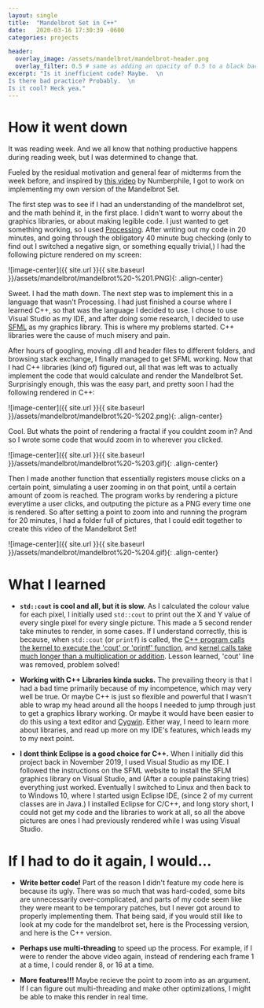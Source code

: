 ```yaml
---
layout: single
title:  "Mandelbrot Set in C++"
date:   2020-03-16 17:30:39 -0600
categories: projects

header:
  overlay_image: /assets/mandelbrot/mandelbrot-header.png
  overlay_filter: 0.5 # same as adding an opacity of 0.5 to a black background
excerpt: "Is it inefficient code? Maybe.  \n
Is there bad practice? Probably.  \n
Is it cool? Heck yea."
---
```


# How it went down

It was reading week. And we all know that nothing productive happens during reading week, but I was determined to change that.

Fueled by the residual motivation and general fear of midterms from the week before, and inspired by [this video](https://www.youtube.com/watch?v=NGMRB4O922I) by Numberphile, I got to work on implementing my own version of the Mandelbrot Set.

The first step was to see if I had an understanding of the mandelbrot set, and the math behind it, in the first place. I didn't want to worry about the graphics libraries, or about making legible code. I just wanted to get something working, so I used [Processing](https://processing.org/). After writing out my code in 20 minutes, and going through the obligatory 40 minute bug checking (only to find out I switched a negative sign, or something equally trivial,) I had the following picture rendered on my screen:

![image-center]({{ site.url }}{{ site.baseurl }}/assets/mandelbrot/mandelbrot%20-%201.PNG){: .align-center}

Sweet. I had the math down. The next step was to implement this in a language that wasn't Processing. I had just finished a course where I learned C++, so that was the language I decided to use. I chose to use Visual Studio as my IDE, and after doing some research, I decided to use [SFML](https://www.sfml-dev.org/) as my graphics library. This is where my problems started. C++ libraries were the cause of much misery and pain.

After hours of googling, moving .dll and header files to different folders, and browsing stack exchange, I finally managed to get SFML working. Now that I had C++ libraries (kind of) figured out, all that was left was to actually implement the code that would calculate and render the Mandelbrot Set. Surprisingly enough, this was the easy part, and pretty soon I had the following rendered in C++:

![image-center]({{ site.url }}{{ site.baseurl }}/assets/mandelbrot/mandelbrot%20-%202.png){: .align-center}

Cool. But whats the point of rendering a fractal if you couldnt zoom in? And so I wrote some code that would zoom in to wherever you clicked.

![image-center]({{ site.url }}{{ site.baseurl }}/assets/mandelbrot/mandelbrot%20-%203.gif){: .align-center}

Then I made another function that essentially registers mouse clicks on a certain point, simulating a user zooming in on that point, until a certain amount of zoom is reached. The program works by rendering a picture everytime a user clicks, and outputing the picture as a PNG every time one is rendered. So after setting a point to zoom into and running the program for 20 minutes, I had a folder full of pictures, that I could edit together to create this video of the Mandelbrot Set!

![image-center]({{ site.url }}{{ site.baseurl }}/assets/mandelbrot/mandelbrot%20-%204.gif){: .align-center}

# What I learned

* **`std::cout` is cool and all, but it is slow.** As I calculated the colour value for each pixel, I initially used `std::cout` to print out the X and Y value of every single pixel for every single picture. This made a 5 second render take minutes to render, in some cases. If I understand correctly, this is because, when `std::cout` (or `printf`) is called, the [C++ program calls the kernel to execute the 'cout' or 'printf' function](https://stackoverflow.com/a/2443028), and [kernel calls take much longer than a multiplication or addition](http://ithare.com/infographics-operation-costs-in-cpu-clock-cycles/). Lesson learned, 'cout' line was removed, problem solved!

* **Working with C++ Libraries kinda sucks.** The prevailing theory is that I had a bad time primarily because of my incompetence, which may very well be true. Or maybe C++ is just so flexible and powerful that I wasn't able to wrap my head around all the hoops I needed to jump through just to get a graphics library working. Or maybe it would have been easier to do this using a text editor and [Cygwin](https://www.cygwin.com/). Either way, I need to learn more about libraries, and read up more on my IDE's features, which leads my to my next point.

* **I dont think Eclipse is a good choice for C++.** When I initially did this project back in November 2019, I used Visual Studio as my IDE. I followed the instructions on the SFML website to install the SFLM graphics library on Visual Studio, and (After a couple painstaking tries) everything just worked. Eventually I switched to Linux and then back to to Windows 10, where I started usign Eclipse IDE, (since 2 of my current classes are in Java.) I installed Eclipse for C/C++, and long story short, I could not get my code and the libraries to work at all, so all the above pictures are ones I had previously rendered while I was using Visual Studio.

# If I had to do it again, I would...

* **Write better code!** Part of the reason I didn't feature my code here is because its ugly. There was so much that was hard-coded, some bits are unnecessarily over-complicated, and parts of my code seem like they were meant to be temporary patches, but I never got around to properly implementing them. That being said, if you would still like to look at my code for the mandelbrot set, here is the Processing version, and here is the C++ version.

* **Perhaps use multi-threading** to speed up the process. For example, if I were to render the above video again, instead of rendering each frame 1 at a time, I could render 8, or 16 at a time.

* **More features!!!** Maybe recieve the point to zoom into as an argument. If I can figure out multi-threading and make other optimizations, I might be able to make this render in real time. 
